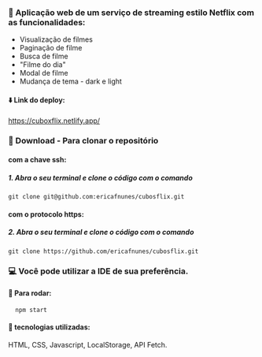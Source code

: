 
### :memo: Aplicação web de um serviço de streaming estilo Netflix com as funcionalidades:

* Visualização de filmes
* Paginação de filme
* Busca de filme
* "Filme do dia"
* Modal de filme
* Mudança de tema - dark e light

####  :arrow_down: Link do deploy:
<a src="https://cuboxflix.netlify.app/">https://cuboxflix.netlify.app/</a>


### :floppy_disk: Download - Para clonar o repositório
#### com a chave ssh:
##### 1. Abra o seu terminal e clone o código com o comando
    git clone git@github.com:ericafnunes/cubosflix.git
#### com o protocolo https:
##### 2. Abra o seu terminal e clone o código com o comando
    git clone https://github.com/ericafnunes/cubosflix.git
    
### :computer:  Você pode utilizar a IDE de sua preferência.


#### :wrench: Para rodar: 

      npm start

#### :rocket: tecnologias utilizadas:
  HTML, CSS, Javascript, LocalStorage, API Fetch. 
